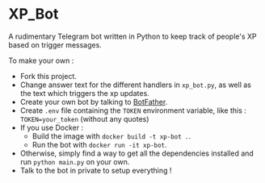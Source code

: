 # XP_Bot

A rudimentary Telegram bot written in Python to keep track of people's XP based on trigger messages.

To make your own : 
- Fork this project.
- Change answer text for the different handlers in `xp_bot.py`, as well as the text which triggers the xp updates.
- Create your own bot by talking to [BotFather](https://telegram.me/BotFather).
- Create `.env` file containing the `TOKEN` environment variable, like this : `TOKEN=your_token` (without any quotes)
- If you use Docker :
  - Build the image with `docker build -t xp-bot .`.
  - Run the bot with `docker run -it xp-bot`.
- Otherwise, simply find a way to get all the dependencies installed and run `python main.py` on your own.
- Talk to the bot in private to setup everything !
